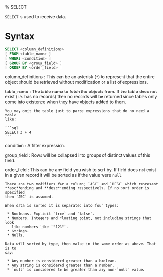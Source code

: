 % SELECT

`SELECT` is used to receive data.

Syntax
======

```sql
SELECT <column_definitions>
[ FROM <table_name> ]
[ WHERE <condition> ]
[ GROUP BY <group_field> ]
[ ORDER BY <order_field> ]
```

column_definitions
  : This can be an asterisk (`*`) to represent that the entire object should be
    retrieved without modification or a list of expressions.

table_name
  : The table name to fetch the objects from. If the table does not exist (i.e.
    has no records) then no records will be returned since tables only come into
    existence when they have objects added to them.

    You may omit the table just to parse expressions that do no need a table
    like:

    ```sql
    SELECT 3 + 4
    ```

condition
  : A filter expression.

group_field
  : Rows will be collapsed into groups of distinct values of this field.

order_field
  : This can be any field you wish to sort by. If field does not exist in a
    given record it will be sorted as if the value were `null`.

    There are two modifiers for a column; `ASC` and `DESC` which represent
    **asc**ending and **desc**ending respectively. If no sort order is specified
    then `ASC` is assumed.

    When data is sorted it is separated into four types:

     * Booleans. Explicit `true` and `false`.
     * Numbers. Integers and floating point, not including strings that look
       like numbers like `"123"`.
     * Strings.
     * Nulls.
     
    Data will sorted by type, then value in the same order as above. That is to
    say:
    
     * Any number is considered greater than a boolean.
     * Any string is considered greater than a number.
     * `null` is considered to be greater than any non-`null` value.
